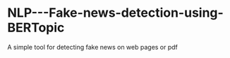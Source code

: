# NLP---Fake-news-detection-using-BERTopic
 A simple tool for detecting fake news on web pages or pdf
